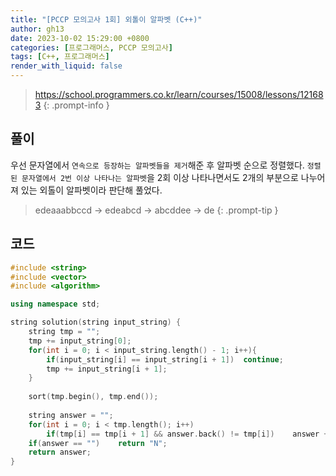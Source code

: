 ```yaml
---
title: "[PCCP 모의고사 1회] 외톨이 알파벳 (C++)"
author: gh13
date: 2023-10-02 15:29:00 +0800
categories: [프로그래머스, PCCP 모의고사]
tags: [C++, 프로그래머스]
render_with_liquid: false
---
```


> <https://school.programmers.co.kr/learn/courses/15008/lessons/121683>
{: .prompt-info }

## 풀이

우선 문자열에서 `연속으로 등장하는 알파벳들을 제거`해준 후 알파벳 순으로 정렬했다. `정렬된 문자열에서 2번 이상 나타나는 알파벳`을 2회 이상 나타나면서도 2개의 부분으로 나누어져 있는 외톨이 알파벳이라 판단해 풀었다.  

> edeaaabbccd -> edeabcd -> abcddee -> de
{: .prompt-tip }

## 코드

```cpp
#include <string>
#include <vector>
#include <algorithm>

using namespace std;

string solution(string input_string) {
    string tmp = "";
    tmp += input_string[0];
    for(int i = 0; i < input_string.length() - 1; i++){
        if(input_string[i] == input_string[i + 1])  continue;
        tmp += input_string[i + 1];
    }
    
    sort(tmp.begin(), tmp.end());
    
    string answer = "";
    for(int i = 0; i < tmp.length(); i++)
        if(tmp[i] == tmp[i + 1] && answer.back() != tmp[i])    answer += tmp[i];
    if(answer == "")    return "N";
    return answer;
}
```
